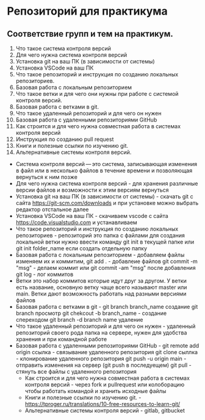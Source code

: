 # Репозиторий для практикума

## Соответствие групп и тем на практикум.

1. Что такое система контроля версий
2. Для чего нужна система контроля версий
3. Установка git на ваш ПК (в зависимости от системы)
4. Установка VSCode на ваш ПК
5. Что такое репозиторий и инструкция по созданию локальных репозиториев.
6. Базовая работа с локальным репозиторием
7. Что такое ветки и для чего они нужны при работе с системой контроля версий.
8. Базовая работа с ветками в git.
9. Что такое удаленный репозиторий и для чего он нужен
10. Базовая работа с удаленными репозиториями GitHub
11. Как строится и для чего нужна совместная работа в системах контроля версий
12. Инструкция по созданию pull request
13. Книги и полезные ссылки по изучению git.
14. Альтернативные системы контроля версий.

- Система контроля версий — это система, записывающая изменения в файл или в несколько файлов в течение времени и позволяющая вернуться к ним позже
- Для чего нужна система контроля версий - для хранения различные версии файлов и возможности к этим версиям вернуться
- Установка git на ваш ПК (в зависимости от системы) - скачать git с сайта https://git-scm.com/downloads и при установке можно выбрать редактор отстальное далее
- Установка VSCode на ваш ПК - скачиваем vscode c сайта https://code.visualstudio.com и устанавливаем
- Что такое репозиторий и инструкция по созданию локальных репозиториев - репозиторий это папка с файлами для создания локальной ветки нужно ввести команду git init в текущей папке или git init folder_name если создать отдельную папку
- Базовая работа с локальным репозиторием - добавляем файлы изменяем их и коммитим, git add . - добавлеие файлов git commit -m "msg" - делаем коммит или git commit -am "msg" после добавления git log - лог коммитов
- Ветки это набор коммитов которые идут друг за другом. У ветки есть название, основную ветку чаще всего называют master или main. Ветки дают возможность работать над разными версиями файлов
- Базовая работа с ветками в git - git branch branch_name создание git branch просмотр git chekcout -b branch_name - создание спереходом git branch -d branch name удаление
- Что такое удаленный репозиторий и для чего он нужен - удаленный репозиторий своего рода папка на сервере, нужен для удобства хранения и при командной работе
- Базовая работа с удаленными репозиториями GitHub -
  git remote add origin ссылка - связывание удаленного репозитория
  git clone сыллка - клонирование удаленного репозитория
  git push -u origin main - отправить изменения на сервер (git push в последуещем)
  git pull - стянуть все файлы с удаленного репозитория
  - Как строится и для чего нужна совместная работа в системах контроля версий - через fork и pullrequest или колоборацию чтобы работать командой и хранить исходные файлы
  - Книги и полезные ссылки по изучению git. - https://tproger.ru/translations/10-free-resources-to-learn-git/
  - Альтернативные системы контроля версий - gitlab, gitbucket
